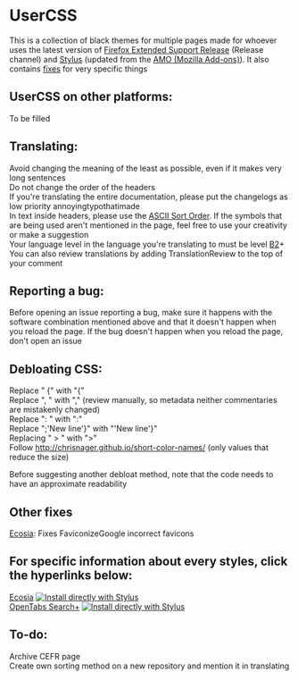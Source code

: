 # UserCSS
This is a collection of black themes for multiple pages made for whoever uses the latest version of [Firefox Extended Support Release](https://www.mozilla.org/en-GB/firefox/all/#product-desktop-esr) (Release channel) and [Stylus](https://addons.mozilla.org/en-GB/firefox/addon/styl-us/) (updated from the [AMO (Mozilla Add-ons)](https://addons.mozilla.org/en-GB/firefox/)). It also contains [fixes](#fixes) for very specific things

## UserCSS on other platforms:
To be filled

## Translating:
Avoid changing the meaning of the least as possible, even if it makes very long sentences<br>
Do not change the order of the headers<br>
If you're translating the entire documentation, please put the changelogs as low priority annoyingtypothatimade<br>
In text inside headers, please use the [ASCII Sort Order](https://support.ecisolutions.com/doc-ddms/help/reportsmenu/ascii_sort_order_chart.htm). If the symbols that are being used aren't mentioned in the page, feel free to use your creativity or make a suggestion<br>
Your language level in the language you're translating to must be level [B2](https://en.wikipedia.org/wiki/Common_European_Framework_of_Reference_for_Languages)+<br>
You can also review translations by adding TranslationReview to the top of your comment<br>

## Reporting a bug:
Before opening an issue reporting a bug, make sure it happens with the software combination mentioned above and that it doesn't happen when you reload the page. If the bug doesn't happen when you reload the page, don't open an issue

## Debloating CSS:
Replace " {" with "{"<br>
Replace ", " with "," (review manually, so metadata neither commentaries are mistakenly changed)<br>
Replace ": " with ":"<br>
Replace ";'New line'}" with "'New line'}"<br>
Replacing " > " with ">"<br>
Follow http://chrisnager.github.io/short-color-names/ (only values that reduce the size)

Before suggesting another debloat method, note that the code needs to have an approximate readability

## <a name="fixes"></a>Other fixes
[Ecosia](https://github.com/Gersonzao/UserCSS/tree/main/Ecosia.css.elements): Fixes FaviconizeGoogle incorrect favicons 

## For specific information about every styles, click the hyperlinks below:
[Ecosia](https://github.com/Gersonzao/UserCSS/tree/main/Ecosia.css.elements) [![Install directly with Stylus](https://img.shields.io/badge/Install%20directly%20with-Stylus-00adad.svg)](https://raw.githubusercontent.com/Gersonzao/UserCSS/main/Ecosia.user.css)<br>
[OpenTabs Search+](https://github.com/Gersonzao/UserCSS/tree/main/OpenTabs%20Search%2B.elements) [![Install directly with Stylus](https://img.shields.io/badge/Install%20directly%20with-Stylus-00adad.svg)](https://raw.githubusercontent.com/Gersonzao/UserCSS/main/OpenTabs%20Search%2B.user.css)

## To-do:
Archive CEFR page<br>
Create own sorting method on a new repository and mention it in translating
